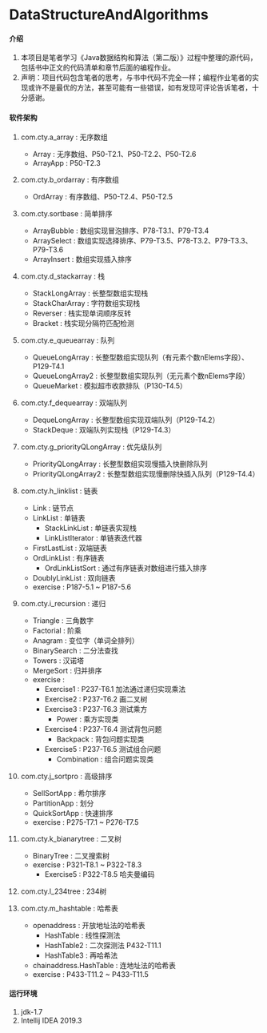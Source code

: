# DataStructureAndAlgorithms

#### 介绍
1. 本项目是笔者学习《Java数据结构和算法（第二版）》过程中整理的源代码，包括书中正文的代码清单和章节后面的编程作业。
2. 声明：项目代码包含笔者的思考，与书中代码不完全一样；编程作业笔者的实现或许不是最优的方法，甚至可能有一些错误，如有发现可评论告诉笔者，十分感谢。


#### 软件架构
1. com.cty.a_array : 无序数组
    * Array : 无序数组、P50-T2.1、P50-T2.2、P50-T2.6
    * ArrayApp : P50-T2.3
    
2. com.cty.b_ordarray : 有序数组
    * OrdArray : 有序数组、P50-T2.4、P50-T2.5
    
3. com.cty.sortbase : 简单排序
    * ArrayBubble : 数组实现冒泡排序、P78-T3.1、P79-T3.4
    * ArraySelect : 数组实现选择排序、P79-T3.5、P78-T3.2、P79-T3.3、P79-T3.6
    * ArrayInsert : 数组实现插入排序

4. com.cty.d_stackarray : 栈
    * StackLongArray : 长整型数组实现栈
    * StackCharArray : 字符数组实现栈
    * Reverser : 栈实现单词顺序反转
    * Bracket : 栈实现分隔符匹配检测
    
5. com.cty.e_queuearray : 队列
    * QueueLongArray : 长整型数组实现队列（有元素个数nElems字段）、P129-T4.1
    * QueueLongArray2 : 长整型数组实现队列（无元素个数nElems字段）
    * QueueMarket : 模拟超市收款排队（P130-T4.5）
    
6. com.cty.f_dequearray : 双端队列
    * DequeLongArray : 长整型数组实现双端队列（P129-T4.2）
    * StackDeque : 双端队列实现栈（P129-T4.3）
    
7. com.cty.g_priorityQLongArray : 优先级队列
    * PriorityQLongArray : 长整型数组实现慢插入快删除队列
    * PriorityQLongArray2 : 长整型数组实现慢删除快插入队列（P129-T4.4）
    
8. com.cty.h_linklist : 链表
    * Link : 链节点
    * LinkList : 单链表
        * StackLinkList : 单链表实现栈
        * LinkListIterator : 单链表迭代器
    * FirstLastList : 双端链表
    * OrdLinkList : 有序链表
        * OrdLinkListSort : 通过有序链表对数组进行插入排序
    * DoublyLinkList : 双向链表
    * exercise : P187-5.1 ~ P187-5.6
    
9. com.cty.i_recursion : 递归
    * Triangle : 三角数字
    * Factorial : 阶乘
    * Anagram : 变位字（单词全排列）
    * BinarySearch : 二分法查找
    * Towers : 汉诺塔
    * MergeSort : 归并排序
    * exercise : 
        * Exercise1 : P237-T6.1 加法通过递归实现乘法
        * Exercise2 : P237-T6.2 画二叉树 
        * Exercise3 : P237-T6.3 测试乘方     
            * Power : 乘方实现类
        * Exercise4 : P237-T6.4 测试背包问题
            * Backpack : 背包问题实现类
        * Exercise5 : P237-T6.5 测试组合问题
            * Combination : 组合问题实现类

10. com.cty.j_sortpro : 高级排序
    * SellSortApp : 希尔排序
    * PartitionApp : 划分
    * QuickSortApp : 快速排序
    * exercise : P275-T7.1 ~ P276-T7.5
    
11. com.cty.k_bianarytree : 二叉树
    * BinaryTree : 二叉搜索树
    * exercise : P321-T8.1 ~ P322-T8.3
        * Exercise5 : P322-T8.5 哈夫曼编码
        
12. com.cty.l_234tree : 234树

13. com.cty.m_hashtable : 哈希表
    * openaddress : 开放地址法的哈希表
        * HashTable : 线性探测法
        * HashTable2 : 二次探测法  P432-T11.1
        * HashTable3 : 再哈希法
    * chainaddress.HashTable : 连地址法的哈希表
    * exercise : P433-T11.2 ~ P433-T11.5


#### 运行环境

1.  jdk-1.7
2.  Intellij IDEA 2019.3